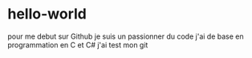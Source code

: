 # hello-world
pour me debut sur Github
je suis  un passionner du code
j'ai de base en programmation en C et C#
j'ai test mon git
